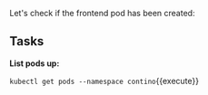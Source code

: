 
Let's check if the frontend pod has been created:

## Tasks

**List pods up:**

`kubectl get pods --namespace contino`{{execute}}